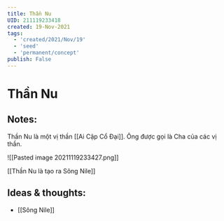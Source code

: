 ```yaml
---
title: Thần Nu
UID: 211119233418
created: 19-Nov-2021
tags:
  - 'created/2021/Nov/19'
  - 'seed'
  - 'permanent/concept'
publish: False
---
```

# Thần Nu

## Notes:
Thần Nu là một vị thần [[Ai Cập Cổ Đại]]. Ông được gọi là Cha của các vị thần.

![[Pasted image 20211119233427.png]]

[[Thần Nu là tạo ra Sông Nile]]

## Ideas & thoughts:
- [[Sông Nile]]

